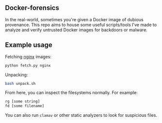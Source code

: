 ## Docker-forensics 
In the real-world, sometimes you're given a Docker image of dubious provenance.
This repo aims to house some useful scripts/tools I've made to analyze and verify untrusted Docker images for backdoors or malware.

## Example usage

Fetching [nginx](https://hub.docker.com/_/nginx) images:
```bash
python fetch.py nginx
```

Unpacking:
```bash
bash unpack.sh
```

From here, you can inspect the filesystems normally. For example:
```bash
rg [some string]
fd [some filename]
```

You can also run `clamav` or other static analyzers to look for suspicious files.
